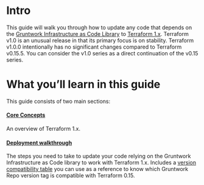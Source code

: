 # Intro

This guide will walk you through how to update any code that depends on the
[Gruntwork Infrastructure as Code
Library](https://gruntwork.io/infrastructure-as-code-library/) to [Terraform
1.x](https://www.terraform.io/upgrade-guides/1-0.html). Terraform v1.0 is an
unusual release in that its primary focus is on stability. Terraform v1.0.0
intentionally has no significant changes compared to Terraform v0.15.5. You can
consider the v1.0 series as a direct continuation of the v0.15 series.

# What you’ll learn in this guide

This guide consists of two main sections:

<div className="dlist">

#### [Core Concepts](1-core-concepts.md)

An overview of Terraform 1.x.

#### [Deployment walkthrough](2-deployment-walkthrough/0-step-1-update-your-code-to-be-compatible-with-terraform-0-15.md)

The steps you need to take to update your code relying on the Gruntwork Infrastructure as Code library to work with
Terraform 1.x. Includes a
[version compatibility table](2-deployment-walkthrough/1-step-2-update-references-to-the-gruntwork-infrastructure-as-code-library.md#version-compatibility-table) you can use as a reference to know which Gruntwork Repo version
tag is compatible with Terraform 0.15.

</div>
